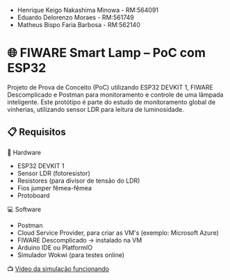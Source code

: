 - Henrique Keigo Nakashima Minowa - RM:564091
- Eduardo Delorenzo Moraes - RM:561749
- Matheus Bispo Faria Barbosa - RM:562140

# 🌐 FIWARE Smart Lamp – PoC com ESP32
Projeto de Prova de Conceito (PoC) utilizando ESP32 DEVKIT 1, FIWARE Descomplicado e Postman para monitoramento e controle de uma lâmpada inteligente.
Este protótipo é parte do estudo de monitoramento global de vinherias, utilizando sensor LDR para leitura de luminosidade.

## 📋 Requisitos
🔧 Hardware
- ESP32 DEVKIT 1
- Sensor LDR (fotoresistor)
- Resistores (para divisor de tensão do LDR)
- Fios jumper fêmea-fêmea
- Protoboard

💻 Software
- Postman
- Cloud Service Provider, para criar as VM's (exemplo: Microsoft Azure)
- FIWARE Descomplicado -> instalado na VM
- Arduino IDE ou PlatformIO
- Simulador Wokwi (para testes online)

📺 [Vídeo da simulação funcionando](https://youtu.be/d2TaLoZvgjg?si=l5Gs-5NLf_5yGnTT)
